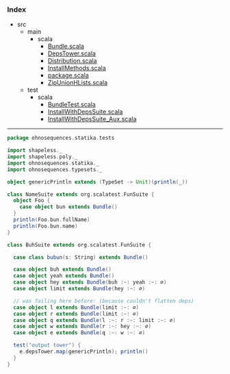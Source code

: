 ### Index

+ src
  + main
    + scala
      + [Bundle.scala](../../main/scala/Bundle.md)
      + [DepsTower.scala](../../main/scala/DepsTower.md)
      + [Distribution.scala](../../main/scala/Distribution.md)
      + [InstallMethods.scala](../../main/scala/InstallMethods.md)
      + [package.scala](../../main/scala/package.md)
      + [ZipUnionHLists.scala](../../main/scala/ZipUnionHLists.md)
  + test
    + scala
      + [BundleTest.scala](BundleTest.md)
      + [InstallWithDepsSuite.scala](InstallWithDepsSuite.md)
      + [InstallWithDepsSuite_Aux.scala](InstallWithDepsSuite_Aux.md)

------


```scala
package ohnosequences.statika.tests

import shapeless._
import shapeless.poly._
import ohnosequences.statika._
import ohnosequences.typesets._

object genericPrintln extends (TypeSet -> Unit)(println(_))

class NameSuite extends org.scalatest.FunSuite { 
  object Foo {
    case object bun extends Bundle()
  }
  println(Foo.bun.fullName)
  println(Foo.bun.name)
}

class BuhSuite extends org.scalatest.FunSuite {

  case class bubun(s: String) extends Bundle()

  case object buh extends Bundle()
  case object yeah extends Bundle()
  case object hey extends Bundle(buh :~: yeah :~: ∅)
  case object limit extends Bundle(hey :~: ∅)

  // was failing here before: (because couldn't flatten deps)
  case object l extends Bundle(limit :~: ∅)
  case object r extends Bundle(limit :~: ∅)
  case object q extends Bundle(l :~: r :~: limit :~: ∅)
  case object w extends Bundle(r :~: hey :~: ∅)
  case object e extends Bundle(q :~: w :~: ∅)

  test("output tower") {
    e.depsTower.map(genericPrintln); println()
  }
}

```

